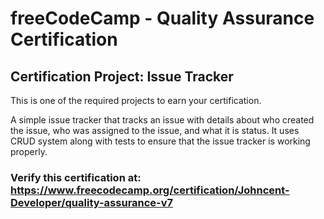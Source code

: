 # freeCodeCamp - Quality Assurance Certification
## Certification Project: Issue Tracker
This is one of the required projects to earn your certification.

A simple issue tracker that tracks an issue with details about who created the issue, who was assigned to the issue, and what it is status.
It uses CRUD system along with tests to ensure that the issue tracker is working properly.

### Verify this certification at: https://www.freecodecamp.org/certification/Johncent-Developer/quality-assurance-v7
